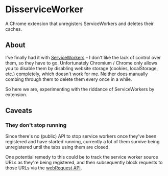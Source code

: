 # DisserviceWorker

A Chrome extension that unregisters ServiceWorkers and deletes their caches.

## About

I've finally had it with [ServiceWorkers](https://developer.mozilla.org/en-US/docs/Web/API/Service_Worker_API) – I don't like the lack of control over them, so they have to go.
Unfortunately Chromium / Chrome only allows you to disable them by disabling website storage (cookies, localStorage, etc.) completely, which doesn't work for me. Neither does manually combing through them to delete them every once in a while.

So here we are, experimenting with the riddance of ServiceWorkers by extension.

## Caveats

### They don't stop running

Since there's no (public) API to stop service workers once they've been registered and have started running,
currently a lot of them survive being unregistered until the tabs using them are closed.

One potential remedy to this could be to track the service worker source URLs as they're being registered,
and then subsequently block requests to those URLs via the [webRequest API](https://developer.chrome.com/extensions/webRequest).
